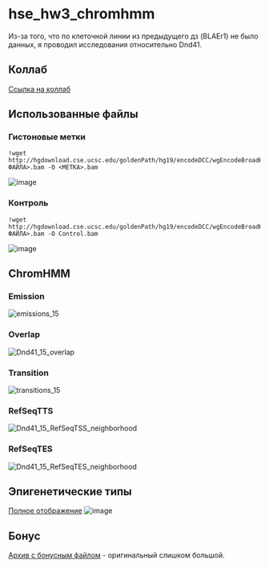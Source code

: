 # hse_hw3_chromhmm
Из-за того, что по клеточной линии из предыдущего дз (BLAEr1) не было данных, я проводил исследования относительно Dnd41.
## Коллаб
[Ссылка на коллаб](hw3_Dnd41.ipynb)
## Использованные файлы
### Гистоновые метки
```console
!wget http://hgdownload.cse.ucsc.edu/goldenPath/hg19/encodeDCC/wgEncodeBroadHistone/<НАЗВАНИЕ ФАЙЛА>.bam -O <МЕТКА>.bam
```
![image](https://user-images.githubusercontent.com/77488037/230167880-61d2d08a-a06b-4a67-ab20-48a6b36d1d7f.png)
### Контроль
```console
!wget http://hgdownload.cse.ucsc.edu/goldenPath/hg19/encodeDCC/wgEncodeBroadHistone/<НАЗВАНИЕ ФАЙЛА>.bam -O Control.bam
```
![image](https://user-images.githubusercontent.com/77488037/230176383-e4d0fec0-8e7e-49eb-9bd4-fb65616b3622.png)
## ChromHMM
### Emission
![emissions_15](https://user-images.githubusercontent.com/77488037/230164316-3522f5f6-b1e8-4e45-8e11-8b43dcc5b221.png)
### Overlap
![Dnd41_15_overlap](https://user-images.githubusercontent.com/77488037/230164167-b9c0291a-a0c8-4673-b72d-c57313ddb89c.png)
### Transition
![transitions_15](https://user-images.githubusercontent.com/77488037/230164285-d90ba1a0-de6d-4775-9fe7-8ec26f6374f6.png)
### RefSeqTTS
![Dnd41_15_RefSeqTSS_neighborhood](https://user-images.githubusercontent.com/77488037/230164208-8e707b40-fe19-41eb-ae68-4efc2d6849a0.png)
### RefSeqTES
![Dnd41_15_RefSeqTES_neighborhood](https://user-images.githubusercontent.com/77488037/230164249-e69bcc4a-2952-4421-8633-a61fb49393a4.png)
## Эпигенетические типы
[Полное отображение](http://genome.ucsc.edu/cgi-bin/hgTracks?db=hg19&lastVirtModeType=default&lastVirtModeExtraState=&virtModeType=default&virtMode=0&nonVirtPosition=&position=chr10%3A58937%2D73521&hgsid=1601191487_6i2bHGNcv1G8dCiGZvvcx8CgYfKb)
![image](https://user-images.githubusercontent.com/77488037/230176219-e8744834-a477-4282-990d-308990e1d44d.png)
## Бонус
[Архив с бонусным файлом](Dnd41_15_dense_signed.zip) - оригинальный слишком большой.
